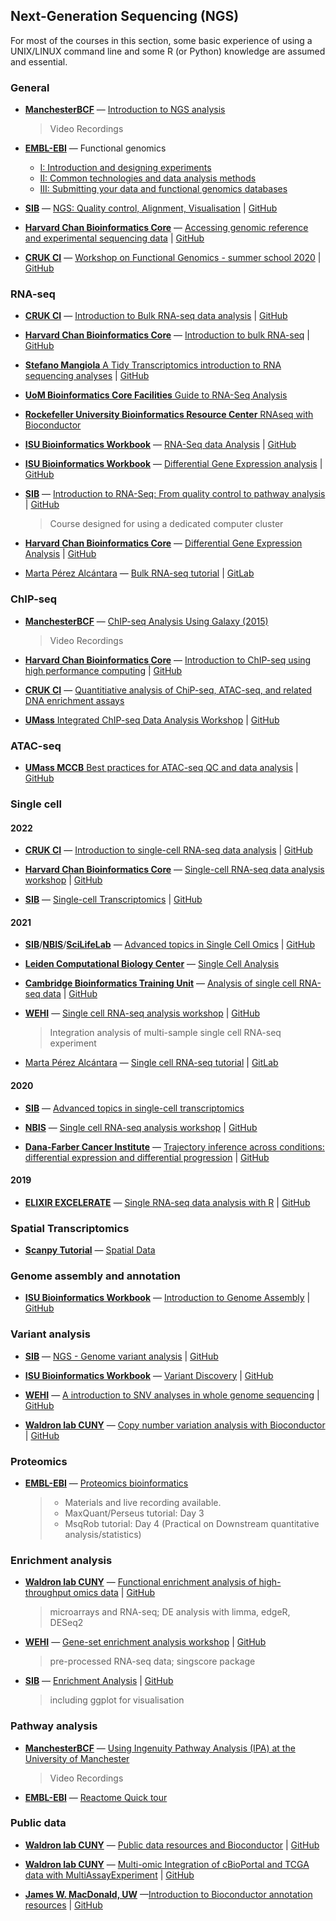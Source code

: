 

## Next-Generation Sequencing (NGS)

For most of the courses in this section, some basic experience of using a UNIX/LINUX command line and some R (or Python) knowledge are assumed and essential. 

### General

- [**ManchesterBCF**](https://www.bmh.manchester.ac.uk/research/facilities/bioinformatics/) &mdash; 
[Introduction to NGS analysis](https://www.youtube.com/playlist?list=PLLwM58CflFb-Cv0BQv-2XaY4-z-vq1-8l)
	> Video Recordings

- [**EMBL-EBI**](https://www.ebi.ac.uk/training/) &mdash; Functional genomics 
	- [I: Introduction and designing experiments](https://www.ebi.ac.uk/training/online/courses/functional-genomics-i-introduction-and-design/)
	- [II: Common technologies and data analysis methods](https://www.ebi.ac.uk/training/online/courses/functional-genomics-ii-common-technologies-and-data-analysis-methods/)
	- [III: Submitting your data and functional genomics databases](https://www.ebi.ac.uk/training/online/courses/functional-genomics-iii-submitting-data/)


- [**SIB**](https://www.sib.swiss/) &mdash; [ NGS: Quality control, Alignment, Visualisation](https://sib-swiss.github.io/NGS-introduction-training/) | [GitHub](https://github.com/sib-swiss/NGS-introduction-training)

- [**Harvard Chan Bioinformatics Core**](https://bioinformatics.sph.harvard.edu/) &mdash;  [ Accessing genomic reference and experimental sequencing data](https://hbctraining.github.io/Accessing_public_genomic_data/) | [GitHub](https://github.com/hbctraining/Accessing_public_genomic_data)

- [**CRUK CI**](https://www.cruk.cam.ac.uk/)  &mdash; [ Workshop on Functional Genomics - summer school 2020](https://bioinformatics-core-shared-training.github.io/cruk-summer-school-2020/) | [GitHub](https://github.com/bioinformatics-core-shared-training/cruk-summer-school-2020)


### RNA-seq



- [**CRUK CI**](https://www.cruk.cam.ac.uk/)  &mdash; [ Introduction to Bulk RNA-seq data analysis](https://bioinformatics-core-shared-training.github.io/Bulk_RNAseq_Course_Apr22/) | [GitHub](https://github.com/bioinformatics-core-shared-training/Bulk_RNAseq_Course_Apr22)

- [**Harvard Chan Bioinformatics Core**](https://bioinformatics.sph.harvard.edu/) &mdash; [ Introduction to bulk RNA-seq](https://hbctraining.github.io/Intro-to-rnaseq-hpc-salmon-flipped/schedule/links-to-lessons.html) | [GitHub](https://github.com/hbctraining/Intro-to-rnaseq-hpc-salmon-flipped)


- [**Stefano Mangiola** A Tidy Transcriptomics introduction to RNA sequencing analyses](https://stemangiola.github.io/bioc_2020_tidytranscriptomics/) | [GitHub](https://github.com/stemangiola/bioc_2020_tidytranscriptomics/)

- [**UoM Bioinformatics Core Facilities** Guide to RNA-Seq Analysis](https://ycl6.gitbook.io/guide-to-rna-seq-analysis/)

- [**Rockefeller University Bioinformatics Resource Center** RNAseq with Bioconductor](https://rockefelleruniversity.github.io/RU_RNAseq/index.html)  

- [**ISU Bioinformatics Workbook**](https://bioinformaticsworkbook.org/#gsc.tab=0) &mdash; [RNA-Seq data Analysis](https://bioinformaticsworkbook.org/dataAnalysis/RNA-Seq/RNA-SeqIntro/RNAseq-using-a-genome.html#gsc.tab=0) | [GitHub](https://github.com/ISUgenomics/bioinformatics-workbook)

- [**ISU Bioinformatics Workbook**](https://bioinformaticsworkbook.org/#gsc.tab=0) &mdash; [Differential Gene Expression analysis](https://bioinformaticsworkbook.org/dataAnalysis/RNA-Seq/RNA-SeqIntro/Differential-Expression-Analysis.html#gsc.tab=0) | [GitHub](https://github.com/ISUgenomics/bioinformatics-workbook)

- [**SIB**](https://www.sib.swiss/) &mdash; [ Introduction to RNA-Seq: From quality control to pathway analysis](https://sib-swiss.github.io/RNAseq-introduction-training/) | [GitHub](https://github.com/sib-swiss/RNAseq-introduction-training)
	> Course designed for using a dedicated computer cluster 

- [**Harvard Chan Bioinformatics Core**](https://bioinformatics.sph.harvard.edu/) &mdash; [ Differential Gene Expression Analysis](https://hbctraining.github.io/DGE_workshop_salmon_online/schedule/links-to-lessons.html) | [GitHub](https://github.com/hbctraining/DGE_workshop_salmon_online)


- [Marta Pérez Alcántara](https://gitlab.com/mperalc) &mdash; [Bulk RNA-seq tutorial](https://mperalc.gitlab.io/bulk_RNA-seq_workshop_2021/) | [GitLab](https://gitlab.com/mperalc/bulk_RNA-seq_workshop_2021/)


### ChIP-seq

- [**ManchesterBCF**](https://www.bmh.manchester.ac.uk/research/facilities/bioinformatics/) &mdash; 
[ChIP-seq Analysis Using Galaxy (2015)](https://www.youtube.com/playlist?list=PLLwM58CflFb-8YrwzXIpJIWRJiX6izIEX) 
	> Video Recordings

- [**Harvard Chan Bioinformatics Core**](https://bioinformatics.sph.harvard.edu/) &mdash; [ Introduction to ChIP-seq using high performance computing](https://hbctraining.github.io/Intro-to-ChIPseq/) | [GitHub](https://github.com/hbctraining/Intro-to-ChIPseq)

- [**CRUK CI**](https://www.cruk.cam.ac.uk/)  &mdash; [ Quantitiative analysis of ChiP-seq, ATAC-seq, and related DNA enrichment assays](https://github.com/bioinformatics-core-shared-training/Quantitative-ChIPseq-Workshop)

- [**UMass** Integrated ChIP-seq Data Analysis Workshop](https://hukai916.github.io/IntegratedChIPseqWorkshop/) | [GitHub](https://github.com/hukai916/IntegratedChIPseqWorkshop/)




### ATAC-seq

- [**UMass MCCB** Best practices for ATAC-seq QC and data analysis](https://haibol2016.github.io/ATACseqQCWorkshop/) | [GitHub](https://github.com/haibol2016/ATACseqQCWorkshop/)


### Single cell

#### 2022

- [**CRUK CI**](https://www.cruk.cam.ac.uk/)  &mdash; [ Introduction to single-cell RNA-seq data analysis](https://bioinformatics-core-shared-training.github.io/UnivCambridge_ScRnaSeqIntro_Feb2022/) | [GitHub](https://github.com/bioinformatics-core-shared-training/UnivCambridge_ScRnaSeqIntro_Feb2022)


- [**Harvard Chan Bioinformatics Core**](https://bioinformatics.sph.harvard.edu/) &mdash; [ Single-cell RNA-seq data analysis workshop](https://github.com/hbctraining/scRNA-seq_online) | [GitHub](https://hbctraining.github.io/scRNA-seq_online/schedule/links-to-lessons.html)


- [**SIB**](https://www.sib.swiss/) &mdash; [ Single-cell Transcriptomics](https://sib-swiss.github.io/single-cell-training/latest/) | [GitHub](https://github.com/sib-swiss/single-cell-training/)

#### 2021


- [**SIB**](https://www.sib.swiss/)/[**NBIS**](https://github.com/NBISweden)/[**SciLifeLab**](https://www.scilifelab.se/) &mdash; [ Advanced topics in Single Cell Omics](https://nbisweden.github.io/single-cell_sib_scilifelab_2021/) | [GitHub](https://github.com/NBISweden/single-cell_sib_scilifelab_2021)


- [**Leiden Computational Biology Center**](https://www.lcbc.nl) &mdash; [ Single Cell Analysis](https://github.com/LeidenCBC/MGC-BioSB-SingleCellAnalysis2021)


- [**Cambridge Bioinformatics Training Unit**](https://bioinfotraining.bio.cam.ac.uk/) &mdash; [ Analysis of single cell RNA-seq data](https://www.singlecellcourse.org/index.html) | [GitHub](https://github.com/hemberg-lab/scRNA.seq.course) 


- [**WEHI**](https://www.wehi.edu.au/) &mdash; [   Single cell RNA-seq analysis workshop](
https://yunshun.github.io/SingleCellWorkshop/) | [GitHub](https://github.com/yunshun/SingleCellWorkshop/)
	> Integration analysis of multi-sample single cell RNA-seq experiment

- [Marta Pérez Alcántara](https://gitlab.com/mperalc) &mdash; [ Single cell RNA-seq tutorial](https://mperalc.gitlab.io/scRNA-seq_workshop_2021/) | [GitLab](https://gitlab.com/mperalc/scRNA-seq_workshop_2021)


#### 2020

- [**SIB**](https://www.sib.swiss/) &mdash; [ Advanced topics in single-cell transcriptomics](https://github.com/fmicompbio/adv_scrnaseq_2020)


- [**NBIS**](https://github.com/NBISweden) &mdash; [ Single cell RNA-seq analysis workshop](https://nbisweden.github.io/workshop-scRNAseq/) | [GitHub](https://github.com/nbisweden/workshop-scRNAseq)



- [**Dana-Farber Cancer Institute**](https://www.dana-farber.org/) &mdash; [ Trajectory inference across conditions: differential expression and differential progression](https://kstreet13.github.io/bioc2020trajectories/) | [GitHub](https://github.com/kstreet13/bioc2020trajectories)



#### 2019

- [**ELIXIR EXCELERATE**](https://elixir-europe.org/) &mdash; [ Single RNA-seq data analysis with R](https://nbisweden.github.io/excelerate-scRNAseq/) | [GitHub](https://github.com/NBISweden/excelerate-scRNAseq)


### Spatial Transcriptomics
- [**Scanpy Tutorial**](https://scanpy.readthedocs.io/en/stable/tutorials.html#) &mdash; [Spatial Data](https://scanpy.readthedocs.io/en/stable/tutorials.html#spatial-data) 




### Genome assembly and annotation

- [**ISU Bioinformatics Workbook**](https://bioinformaticsworkbook.org/#gsc.tab=0) &mdash; [Introduction to Genome Assembly](https://bioinformaticsworkbook.org/dataAnalysis/GenomeAssembly/Intro_GenomeAssembly.html#gsc.tab=0) | [GitHub](https://github.com/ISUgenomics/bioinformatics-workbook)




### Variant analysis

- [**SIB**](https://www.sib.swiss/) &mdash; [ NGS - Genome variant analysis](https://sib-swiss.github.io/NGS-variants-training/) | [GitHub](https://github.com/sib-swiss/NGS-variants-training/)

- [**ISU Bioinformatics Workbook**](https://bioinformaticsworkbook.org/#gsc.tab=0) &mdash; [Variant Discovery](https://bioinformaticsworkbook.org/dataAnalysis/VariantCalling/variant-calling-index.html#gsc.tab=0) | [GitHub](https://github.com/ISUgenomics/bioinformatics-workbook)

- [**WEHI**](https://www.wehi.edu.au/) &mdash; [  A introduction to SNV analyses in whole genome sequencing](https://github.com/PapenfussLab/IntroductionToGenomicsWorkshop/) | [GitHub](https://papenfusslab.github.io/IntroductionToGenomicsWorkshop/)

- [**Waldron lab CUNY**](https://waldronlab.io/) &mdash; [ Copy number variation analysis with Bioconductor](https://waldronlab.io/CNVWorkshop/) | [GitHub](https://github.com/waldronlab/CNVWorkshop)



### Proteomics
- [**EMBL-EBI**](https://www.ebi.ac.uk/training/) &mdash; [ Proteomics bioinformatics](https://www.ebi.ac.uk/training/events/proteomics-bioinformatics-2021/)
	> * Materials and live recording available. 
	> * MaxQuant/Perseus tutorial: Day 3
	> * MsqRob tutorial: Day 4  (Practical on Downstream quantitative analysis/statistics)


### Enrichment analysis

- [**Waldron lab CUNY**](https://waldronlab.io/) &mdash; [ Functional enrichment analysis of high-throughput omics data](https://waldronlab.io/enrichOmics/) | [GitHub](https://github.com/waldronlab/enrichOmics)
	> microarrays and RNA-seq; DE analysis with limma, edgeR, DESeq2


- [**WEHI**](https://www.wehi.edu.au/) &mdash; [   Gene-set enrichment analysis workshop](https://davislaboratory.github.io/GenesetAnalysisWorkflow/) | [GitHub](https://github.com/DavisLaboratory/GenesetAnalysisWorkflow/)
	> pre-processed RNA-seq data; singscore package

- [**SIB**](https://www.sib.swiss/) &mdash; [ Enrichment Analysis](https://sib-swiss.github.io/enrichment-analysis-training/) | [GitHub](https://github.com/sib-swiss/enrichment-analysis-training/)
	> including ggplot for visualisation

### Pathway analysis

- [**ManchesterBCF**](https://www.bmh.manchester.ac.uk/research/facilities/bioinformatics/) &mdash;  [Using Ingenuity Pathway Analysis (IPA) at the University of Manchester](https://www.youtube.com/watch?v=KpSKd1PdrK0)
	> Video Recordings
	
- [**EMBL-EBI**](https://www.ebi.ac.uk/training/) &mdash; [ Reactome Quick tour](https://www.ebi.ac.uk/training/online/courses/reactome-quick-tour/)


### Public data

- [**Waldron lab CUNY**](https://waldronlab.io/) &mdash; [ Public data resources and Bioconductor](https://waldronlab.io/PublicDataResources/) | [GitHub](https://github.com/jmacdon/Bioc2020Anno)

- [**Waldron lab CUNY**](https://waldronlab.io/) &mdash; [ Multi-omic Integration of cBioPortal and TCGA data with MultiAssayExperiment](https://waldronlab.io/MultiAssayWorkshop/) | [GitHub](https://github.com/waldronlab/MultiAssayWorkshop/)

- [**James W. MacDonald, UW**](https://tools.niehs.nih.gov/srp/people/details.cfm?Person_ID=34924) &mdash;[Introduction to Bioconductor annotation resources](https://jmacdon.github.io/Bioc2020Anno/) | [GitHub](https://github.com/jmacdon/Bioc2020Anno)








